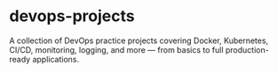 # devops-projects
A collection of DevOps practice projects covering Docker, Kubernetes, CI/CD, monitoring, logging, and more — from basics to full production-ready applications.
